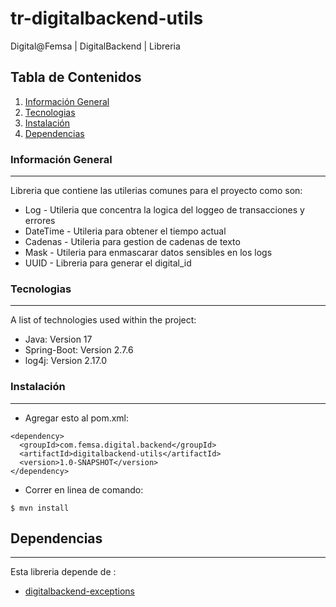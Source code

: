 # tr-digitalbackend-utils

Digital@Femsa |
DigitalBackend |
Libreria <digitalbackend-utils>

## Tabla de Contenidos
1. [Información General](#información-general)
2. [Tecnologias](#tecnologias)
3. [Instalación](#instalación)
4. [Dependencias](#dependencias)
### Información General
***
Libreria que contiene las utilerias comunes para el proyecto <DigitalBackend> como son: 
* Log - Utileria que concentra la logica del loggeo de transacciones y errores
* DateTime - Utileria para obtener el tiempo actual
* Cadenas - Utileria para gestion de cadenas de texto
* Mask - Utileria para enmascarar datos sensibles en los logs
* UUID - Libreria para generar el digital_id

### Tecnologias
***
A list of technologies used within the project:
* Java: Version 17 
* Spring-Boot: Version 2.7.6
* log4j: Version 2.17.0

### Instalación
***
* Agregar esto al pom.xml: 
```
<dependency>
  <groupId>com.femsa.digital.backend</groupId>
  <artifactId>digitalbackend-utils</artifactId>
  <version>1.0-SNAPSHOT</version>
</dependency>
```
* Correr en linea de comando: 
```
$ mvn install
```
## Dependencias
***
Esta libreria depende de :
* [digitalbackend-exceptions](https://github.com/digitaltitransversal/tr-digitalbackend-exceptions)

